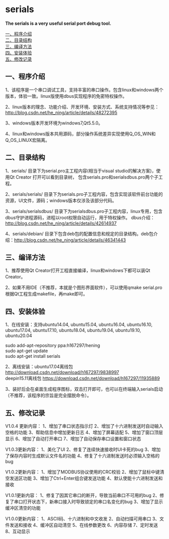 # serials

**The serials is a very useful serial port debug tool.**

[一、程序介绍](#1) <br />
[二、目录结构](#2) <br />
[三、编译方法](#3) <br />
[四、安装体验](#4) <br />
[五、修改记录](#5) <br />


<h2 id='1'> 一、程序介绍 </h2>

1、该程序是一个串口调试工具，支持丰富的串口操作。包含linux和windows两个版本，体验一致。linux版使用dbus实现程序的免密特权操作。

2、linux版本的理念、功能介绍、开发环境、安装方式、系统支持情况等参见：http://blog.csdn.net/he_ning/article/details/48272395

3、windows版本开发环境为windows7,Qt5.5.0。

4、linux和windows版本共用源码，部分操作系统差异实现使用Q_OS_WIN和Q_OS_LINUX宏隔离。

<h2 id='2'> 二、目录结构 </h2>

1、serials/ 目录下为serial.pro主工程内容(相当于visual studio的解决方案)，使用Qt Creator 打开可以看到目录树，
   包含serials.pro和serialsdbus.pro两个子工程。
   
2、serials/serials/ 目录下为serials.pro子工程内容，包含实现该软件前台功能的资源，UI文件，源码；windows版本仅涉及该部分代码。

3、serials/serialsdbus/ 目录下为serialsdbus.pro子工程内容，linux专用，包含dbus守护进程源码，进程以root权限自动运行，用于特权操作。
   dbus介绍：http://blog.csdn.net/he_ning/article/details/42614937
   
4、serials/debian/ 目录下包含deb包的配置信息和规定的目录结构。deb包介绍：http://blog.csdn.net/he_ning/article/details/46341443

<h2 id='3'> 三、编译方法 </h2>

1、推荐使用Qt Creator打开工程直接编译，linux和windows下都可以装Qt Creator。

2、如果不用IDE（不推荐，本就是个图形界面软件），可以使用qmake serial.pro 根据Qt工程生成makefile，再make即可。

<h2 id='4'> 四、安装体验 </h2>

1、在线安装：支持ubuntu14.04, ubuntu15.04, ubuntu16.04, ubuntu16.10, ubuntu17.04, ubuntu17.10, ubuntu18.04, ubuntu19.04, ubuntu19.10,  ubuntu20.04 <br />

   sudo add-apt-repository ppa:h167297/hening<br />
   sudo apt-get update<br /> 
   sudo apt-get install serials<br />
   
2、离线安装：ubuntu17.04离线包 http://download.csdn.net/download/h167297/9838997 <br />deepin15.11离线包 https://download.csdn.net/download/h167297/11935889<br />

3、装好后会在桌面生成程序图标，双击打开即可，也可以在终端输入serials启动（不推荐，该程序的宗旨是完全摆脱命令）。

<h2 id='5'> 五、修改记录 </h2>

V1.0.4 更新内容：
1、增加了串口状态指示灯
2、增加了十六进制发送时自动输入空格的功能
3、帮助信息中增加更新日志
4、增加了屏幕适配
5、增加了窗口顶层显示
6、增加了自动打开串口
7、增加了自动保存串口设置和窗口状态

V1.0.3更新内容：
1、美化了UI
2、修复了连续快速接收时UI卡死的bug
3、增加了保存内容时生成默认文件名的功能
4、修复了十六进制发送时必须输入空格的bug

V1.0.2更新内容：
1、增加了MODBUS协议使用的CRC校验
2、增加了鼠标中键清空发送区功能
3、增加了Ctrl+Enter组合键发送功能
4、默认使能十六进制发送和接收

V1.0.1更新内容：
1、修复了因其它串口的断开，导致当前串口不可用的bug
2、修复了串口打开状态下，新串口接入时导致锁定的串口名变化的bug
3、增加了显示缓冲区清空的功能

V1.0.0更新内容：
1、ASCII码、十六进制和中文收发
2、自动扫描可用串口
3、文件发送和接收
4、缓冲区自动清空
5、在线参数更改
6、内容存储
7、定时发送
8、互动显示
